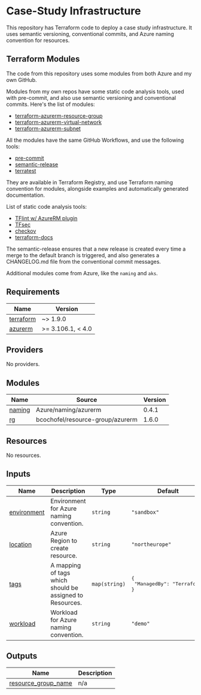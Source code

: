 # Case-Study Infrastructure

This repository has Terraform code to deploy a case study infrastructure.
It uses semantic versioning, conventional commits, and Azure naming convention for resources.

## Terraform Modules

The code from this repository uses some modules from both Azure and my own GitHub.

Modules from my own repos have some static code analysis tools, used with pre-commit, and also use semantic versioning and conventional commits.
Here's the list of modules:

- [terraform-azurerm-resource-group](https://github.com/bcochofel/terraform-azurerm-resource-group)
- [terraform-azurerm-virtual-network](https://github.com/bcochofel/terraform-azurerm-virtual-network)
- [terraform-azurerm-subnet](https://github.com/bcochofel/terraform-azurerm-subnet)

All the modules have the same GitHub Workflows, and use the following tools:

- [pre-commit](https://pre-commit.com/)
- [semantic-release](https://semantic-release.gitbook.io/semantic-release)
- [terratest](https://terratest.gruntwork.io/)

They are available in Terraform Registry, and use Terraform naming convention for modules, alongside examples and automatically generated documentation.

List of static code analysis tools:

- [TFlint w/ AzureRM plugin](https://github.com/terraform-linters/tflint)
- [TFsec](https://github.com/aquasecurity/tfsec)
- [checkov](https://www.checkov.io/)
- [terraform-docs](https://terraform-docs.io/)

The semantic-release ensures that a new release is created every time a merge to the default branch is triggered, and also generates a CHANGELOG.md file from the conventional commit messages.

Additional modules come from Azure, like the `naming` and `aks`.

<!-- BEGINNING OF PRE-COMMIT-TERRAFORM DOCS HOOK -->
## Requirements

| Name | Version |
|------|---------|
| <a name="requirement_terraform"></a> [terraform](#requirement\_terraform) | ~> 1.9.0 |
| <a name="requirement_azurerm"></a> [azurerm](#requirement\_azurerm) | >= 3.106.1, < 4.0 |

## Providers

No providers.

## Modules

| Name | Source | Version |
|------|--------|---------|
| <a name="module_naming"></a> [naming](#module\_naming) | Azure/naming/azurerm | 0.4.1 |
| <a name="module_rg"></a> [rg](#module\_rg) | bcochofel/resource-group/azurerm | 1.6.0 |

## Resources

No resources.

## Inputs

| Name | Description | Type | Default | Required |
|------|-------------|------|---------|:--------:|
| <a name="input_environment"></a> [environment](#input\_environment) | Environment for Azure naming convention. | `string` | `"sandbox"` | no |
| <a name="input_location"></a> [location](#input\_location) | Azure Region to create resource. | `string` | `"northeurope"` | no |
| <a name="input_tags"></a> [tags](#input\_tags) | A mapping of tags which should be assigned to Resources. | `map(string)` | <pre>{<br>  "ManagedBy": "Terraform"<br>}</pre> | no |
| <a name="input_workload"></a> [workload](#input\_workload) | Workload for Azure naming convention. | `string` | `"demo"` | no |

## Outputs

| Name | Description |
|------|-------------|
| <a name="output_resource_group_name"></a> [resource\_group\_name](#output\_resource\_group\_name) | n/a |
<!-- END OF PRE-COMMIT-TERRAFORM DOCS HOOK -->

